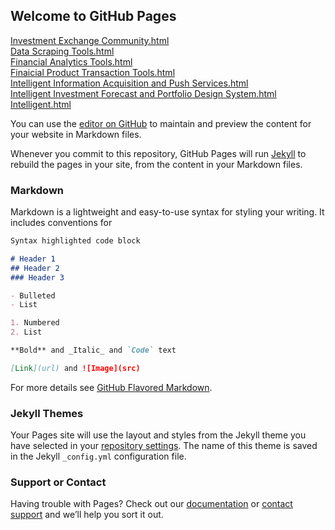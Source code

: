 ## Welcome to GitHub Pages
<a href="InvestmentExchangeCommunity.html">Investment Exchange Community.html</a><br>
<a href="DataScrapingTools.html">Data Scraping Tools.html</a><br>
<a href="FinancialAnalyticsTools.html">Financial Analytics Tools.html</a><br>
<a href="FinaicialProductTransactionTools.html">Finaicial Product Transaction Tools.html</a><br>
<a href="IntelligentInformationAcquisitionandPushServices.html">Intelligent Information Acquisition and Push Services.html</a><br>
<a href="IntelligentInvestmentForecastandPortfolioDesignSystem.html">Intelligent Investment Forecast and Portfolio Design System.html</a><br>
<a href="Intelligent.html">Intelligent.html</a><br>

You can use the [editor on GitHub](https://github.com/CaffreyAnran/FACT-System-Project/edit/gh-pages/index.md) to maintain and preview the content for your website in Markdown files.

Whenever you commit to this repository, GitHub Pages will run [Jekyll](https://jekyllrb.com/) to rebuild the pages in your site, from the content in your Markdown files.

### Markdown

Markdown is a lightweight and easy-to-use syntax for styling your writing. It includes conventions for

```markdown
Syntax highlighted code block

# Header 1
## Header 2
### Header 3

- Bulleted
- List

1. Numbered
2. List

**Bold** and _Italic_ and `Code` text

[Link](url) and ![Image](src)
```

For more details see [GitHub Flavored Markdown](https://guides.github.com/features/mastering-markdown/).

### Jekyll Themes

Your Pages site will use the layout and styles from the Jekyll theme you have selected in your [repository settings](https://github.com/CaffreyAnran/FACT-System-Project/settings). The name of this theme is saved in the Jekyll `_config.yml` configuration file.

### Support or Contact

Having trouble with Pages? Check out our [documentation](https://docs.github.com/categories/github-pages-basics/) or [contact support](https://support.github.com/contact) and we’ll help you sort it out.

